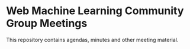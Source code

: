 # Web Machine Learning Community Group Meetings

This repository contains agendas, minutes and other meeting material.
